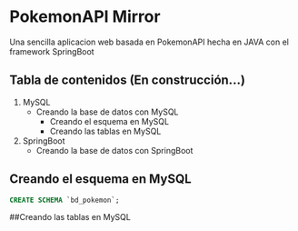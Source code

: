 # PokemonAPI Mirror

Una sencilla aplicacion web basada en PokemonAPI hecha en JAVA con el framework SpringBoot
<br/>
## Tabla de contenidos (En construcción...)

1. MySQL
   - Creando la base de datos con MySQL
     - Creando el esquema en MySQL
     - Creando las tablas en MySQL
2. SpringBoot
   - Creando la base de datos con SpringBoot

## Creando el esquema en MySQL
```sql
CREATE SCHEMA `bd_pokemon`;
```
##Creando las tablas en MySQL
